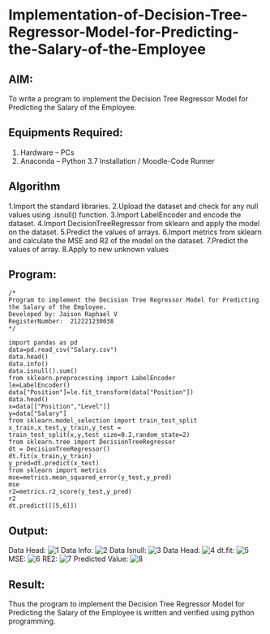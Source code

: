 # Implementation-of-Decision-Tree-Regressor-Model-for-Predicting-the-Salary-of-the-Employee

## AIM:
To write a program to implement the Decision Tree Regressor Model for Predicting the Salary of the Employee.

## Equipments Required:
1. Hardware – PCs
2. Anaconda – Python 3.7 Installation / Moodle-Code Runner

## Algorithm
1.Import the standard libraries.
2.Upload the dataset and check for any null values using .isnull() function.
3.Import LabelEncoder and encode the dataset.
4.Import DecisionTreeRegressor from sklearn and apply the model on the dataset.
5.Predict the values of arrays.
6.Import metrics from sklearn and calculate the MSE and R2 of the model on the dataset.
7.Predict the values of array.
8.Apply to new unknown values

## Program:
```
/*
Program to implement the Decision Tree Regressor Model for Predicting the Salary of the Employee.
Developed by: Jaison Raphael V
RegisterNumber:  212221230038
*/
```
~~~
import pandas as pd
data=pd.read_csv("Salary.csv")
data.head()
data.info()
data.isnull().sum()
from sklearn.preprocessing import LabelEncoder
le=LabelEncoder()
data["Position"]=le.fit_transform(data["Position"])
data.head()
x=data[["Position","Level"]]
y=data["Salary"]
from sklearn.model_selection import train_test_split
x_train,x_test,y_train,y_test = train_test_split(x,y,test_size=0.2,random_state=2)
from sklearn.tree import DecisionTreeRegressor
dt = DecisionTreeRegressor()
dt.fit(x_train,y_train)
y_pred=dt.predict(x_test)
from sklearn import metrics
mse=metrics.mean_squared_error(y_test,y_pred)
mse
r2=metrics.r2_score(y_test,y_pred)
r2
dt.predict([[5,6]])
~~~

## Output:
Data Head:
![1](https://user-images.githubusercontent.com/94165957/174469880-fc44a1a4-6914-42eb-af20-52b893824f4d.png)
Data Info:
![2](https://user-images.githubusercontent.com/94165957/174469889-a86bb2b1-3cff-40c5-bf0e-aa1a04a05296.png)
Data Isnull:
![3](https://user-images.githubusercontent.com/94165957/174469893-60d3f660-b096-4afc-96db-66789836f731.png)
Data Head:
![4](https://user-images.githubusercontent.com/94165957/174469903-d869d65a-81fa-4935-9fed-4835868e82f8.png)
dt.fit:
![5](https://user-images.githubusercontent.com/94165957/174469916-10466bae-590a-4564-ac9f-b4649102c3f6.png)
MSE:
![6](https://user-images.githubusercontent.com/94165957/174469930-83f31c1f-5acc-4c44-b04a-be12ef48c4f7.png)
RE2:
![7](https://user-images.githubusercontent.com/94165957/174469938-4196a1ba-c80b-497a-a5c3-cc34b30b4d1b.png)
Predicted Value:
![8](https://user-images.githubusercontent.com/94165957/174469945-3ea9a5ef-2061-4396-a78e-79fdb18ead87.png)



## Result:
Thus the program to implement the Decision Tree Regressor Model for Predicting the Salary of the Employee is written and verified using python programming.
